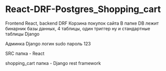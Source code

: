 # React-DRF-Postgres_Shopping_cart
Frontend React, backend DRF
Корзина покупок сайта
В папке DB лежит бинарник базы данных, 4 таблицы, один триггер ну и стандартные таблицы Django

Админка Django логин sudo пароль 123

SRC папка - React

shopping_cart папка - Django rest framework
